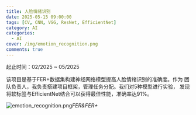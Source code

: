 ```yaml
---
title: 人脸情绪识别
date: 2025-05-15 09:00:00
tags: [CV, CNN, VGG, ResNet, EfficientNet]
category: AI
categories:
  - AI
cover: /img/emotion_recognition.png
comments: true
---
```


起止时间：02/2025 ~ 05/2025

该项目是基于FER+数据集构建神经网络模型提高人脸情绪识别的准确度。作为
团队负责人，我负责搭建项目框架，管理任务分配。我们对5种模型进行实验，
发现将软标签与EfficientNet结合可以获得最佳性能，准确率达91%。

  ![emotion_recognition.png](/img/emotion_recognition.png)_FER&FER+_


<script src="https://cdn.jsdelivr.net/npm/twikoo@1.6.38/dist/twikoo.all.min.js"></script>
<script>twikoo.init({el: '#twikoo',envId: 'https://comment.jinhongcai.work'})</script>

